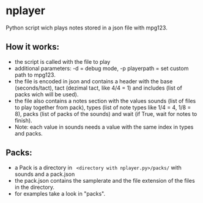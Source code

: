 # nplayer
Python script wich plays notes stored in a json file with mpg123.

## How it works:
 - the script is called with the file to play
 - additional parameters: -d = debug mode, -p playerpath = set custom path to mpg123.
 - the file is encoded in json and contains a header with the base (seconds/tact), tact (dezimal tact, like 4/4 = 1) and includes (list of packs wich will be used).
 - the file also contains a notes section with the values sounds (list of files to play together from pack), types (list of note types like 1/4 = 4, 1/8 = 8), packs (list of packs of the sounds) and wait (if True, wait for notes to finish).
  - Note: each value in sounds needs a value with the same index in types and packs.
 
## Packs:
 - a Pack is a directory in ` <directory with nplayer.py>/packs/` with sounds and a pack.json
 - the pack.json contains the samplerate and the file extension of the files in the directory.
 - for examples take a look in "packs".
